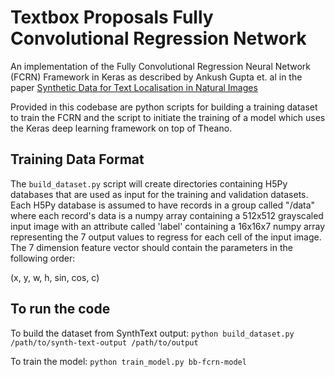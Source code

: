 # Textbox Proposals Fully Convolutional Regression Network

An implementation of the Fully Convolutional Regression Neural Network (FCRN) Framework in Keras as described by Ankush Gupta et. al in the paper [Synthetic Data for Text Localisation in Natural Images](https://arxiv.org/abs/1604.06646)


Provided in this codebase are python scripts for building a training dataset to train the FCRN and the script to initiate the training of a model which uses the Keras deep learning framework on top of Theano.


## Training Data Format ##

The `build_dataset.py` script will create directories containing H5Py databases that are used as input for the training and validation datasets. Each H5Py database is assumed to have records in a group called "/data" where each record's data is a numpy array containing a 512x512 grayscaled input image with an attribute called 'label' containing a 16x16x7 numpy array representing the 7 output values to regress for each cell of the input image. The 7 dimension feature vector should contain the parameters in the following order:

  (x, y, w, h, sin, cos, c)


## To run the code ##

To build the dataset from SynthText output: `python build_dataset.py /path/to/synth-text-output /path/to/output`

To train the model: `python train_model.py bb-fcrn-model`
